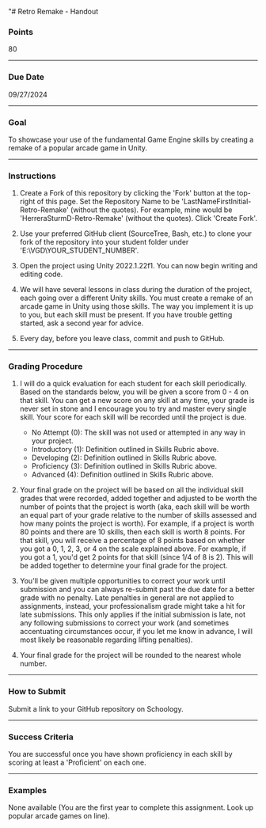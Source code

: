 "# Retro Remake - Handout

### Points
80

---

### Due Date
09/27/2024

---

### Goal
To showcase your use of the fundamental Game Engine skills by creating a remake of a popular arcade game in Unity.

---

### Instructions
1. Create a Fork of this repository by clicking the 'Fork' button at the top-right of this page. Set the Repository Name to be 'LastNameFirstInitial-Retro-Remake' (without the quotes). For example, mine would be 'HerreraSturmD-Retro-Remake' (without the quotes). Click 'Create Fork'.

2. Use your preferred GitHub client (SourceTree, Bash, etc.) to clone your fork of the repository into your student folder under 'E:\VGD\YOUR_STUDENT_NUMBER'.

3. Open the project using Unity 2022.1.22f1. You can now begin writing and editing code.

4. We will have several lessons in class during the duration of the project, each going over a different Unity skills. You must create a remake of an arcade game in Unity using those skills. The way you implement it is up to you, but each skill must be present. If you have trouble getting started, ask a second year for advice.

5. Every day, before you leave class, commit and push to GitHub.

---

### Grading Procedure
1. I will do a quick evaluation for each student for each skill periodically. Based on the standards below, you will be given a score from 0 - 4 on that skill. You can get a new score on any skill at any time, your grade is never set in stone and I encourage you to try and master every single skill. Your score for each skill will be recorded until the project is due.
    - No Attempt (0): The skill was not used or attempted in any way in your project.
    - Introductory (1): Definition outlined in Skills Rubric above.
    - Developing (2): Definition outlined in Skills Rubric above.
    - Proficiency (3): Definition outlined in Skills Rubric above.
    - Advanced (4): Definition outlined in Skills Rubric above.

2. Your final grade on the project will be based on all the individual skill grades that were recorded, added together and adjusted to be worth the number of points that the project is worth (aka, each skill will be worth an equal part of your grade relative to the number of skills assessed and how many points the project is worth). For example, if a project is worth 80 points and there are 10 skills, then each skill is worth 8 points. For that skill, you will receive a percentage of 8 points based on whether you got a 0, 1, 2, 3, or 4 on the scale explained above. For example, if you got a 1, you'd get 2 points for that skill (since 1/4 of 8 is 2). This will be added together to determine your final grade for the project.

3. You'll be given multiple opportunities to correct your work until submission and you can always re-submit past the due date for a better grade with no penalty. Late penalties in general are not applied to assignments, instead, your professionalism grade might take a hit for late submissions. This only applies if the initial submission is late, not any following submissions to correct your work (and sometimes accentuating circumstances occur, if you let me know in advance, I will most likely be reasonable regarding lifting penalties).

4. Your final grade for the project will be rounded to the nearest whole number.

---

### How to Submit
Submit a link to your GitHub repository on Schoology.

---

### Success Criteria
You are successful once you have shown proficiency in each skill by scoring at least a 'Proficient' on each one.

---

### Examples
None available (You are the first year to complete this assignment. Look up popular arcade games on line).
